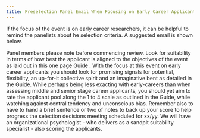 ```yaml
---
title: Preselection Panel Email When Focusing on Early Career Applicants
---
```

If the focus of the event is on early career researchers, it can be helpful to remind the panelists about he selection criteria. A suggested email is shown below.

Panel members please note before commencing review. Look for suitability in terms of how best the applicant is aligned to the objectives of the event as laid out in this one page Guide . With the focus at this event on early career applicants you should look for promising signals for potential, flexibility, an up-for-it collective spirit and an imaginative bent as detailed in the Guide. While perhaps being less exacting with early-careers than when assessing middle and senior stage career applicants, you should yet aim to rate the applicant pool along the 1 to 4 scale as outlined in the Guide, while watching against central tendency and unconscious bias. Remember also to have to hand a brief sentence or two of notes to back up your score to help progress the selection decisions meeting scheduled for xx/yy. We will have an organizational psychologist - who delivers as a sandpit suitability specialist - also scoring the applicants.